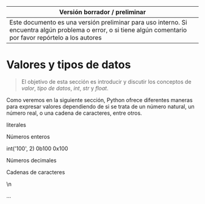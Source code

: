 Versión borrador / preliminar |
-------------------|
Este documento es una versión preliminar para uso interno. Si encuentra algún problema o error, o si tiene algún comentario por favor repórtelo a los autores|


# Valores y tipos de datos

> El objetivo de esta sección es introducir y discutir los conceptos de  *valor*, *tipo de datos*, *int*, *str* y *float*.


 Como veremos en la siguiente sección, Python ofrece diferentes maneras para expresar valores dependiendo de si se trata de un número natural, un número real, o una cadena de caracteres, entre otros.

literales


Números enteros

int('100', 2)
0b100
0x100


Números decimales


Cadenas de caracteres


\n




...